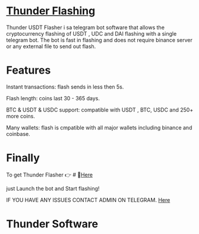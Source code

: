 # [Thunder Flashing](https://t.me/czarbit)

Thunder USDT Flasher i sa telegram bot software that allows the cryptocurrency flashing of USDT , UDC and DAI flashing with a single telegram bot.
The bot is fast in flashing and does not require binance server or any external file to send out flash.

# Features
Instant transactions: flash sends in less then 5s.

Flash length: coins last 30 - 365 days.

BTC & USDT & USDC support: compatible with USDT , BTC, USDC and 250+ more coins.

Many wallets: flash is cmpatible with all major wallets including binance and coinbase.

# Finally
To get Thunder Flasher 👉 # 📁[Here](https://t.me/czarbit)

just Launch the bot and Start flashing!

IF YOU HAVE ANY ISSUES CONTACT ADMIN ON TELEGRAM. [Here](https://t.me/czarbit)
# Thunder Software
